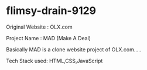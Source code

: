 # flimsy-drain-9129

Original Website : OLX.com

Project Name : MAD (Make A Deal)

Basically MAD is a clone website project of OLX.com.....

Tech Stack used: HTML,CSS,JavaScript

